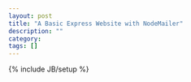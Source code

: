 ```yaml
---
layout: post
title: "A Basic Express Website with NodeMailer"
description: ""
category: 
tags: []
---
```

{% include JB/setup %}

